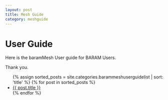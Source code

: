 ```yaml
---
layout: post
title: Mesh Guide
category: meshguide
---
```



# User Guide 

Here is the baramMesh User guide for BARAM Users.<br>

Thank you.

<ul>
  {% assign sorted_posts = site.categories.barammeshuserguidelist | sort: 'title' %}
  {% for post in sorted_posts %}
    <li><a href="{{ site.baseurl }}{{ post.url }}">{{ post.title }}</a></li>
  {% endfor %}
</ul>
